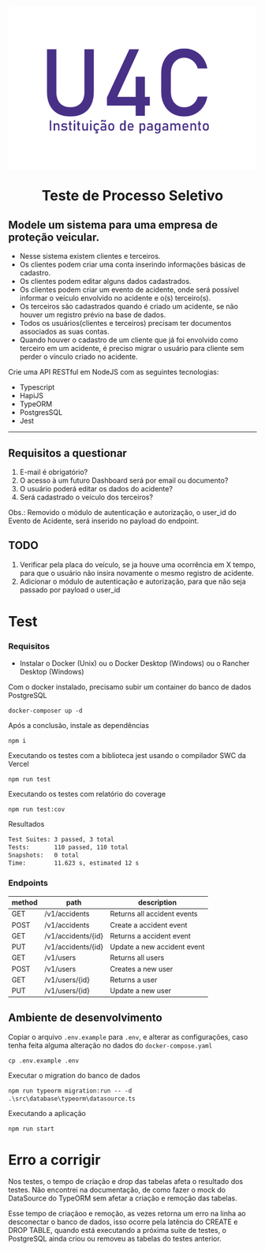 <h1 align="center">

![U4C](https://raw.githubusercontent.com/newerton/u4c-test-vehicle-protection/main/images/logo.png)

  <a>
    Teste de Processo Seletivo
  </a>
</h1>

## Modele um sistema para uma empresa de proteção veicular.

- Nesse sistema existem clientes e terceiros.
- Os clientes podem criar uma conta inserindo informações básicas de cadastro.
- Os clientes podem editar alguns dados cadastrados.
- Os clientes podem criar um evento de acidente, onde será possível informar o veículo envolvido no acidente e o(s) terceiro(s).
- Os terceiros são cadastrados quando é criado um acidente, se não houver um registro prévio na base de dados.
- Todos os usuários(clientes e terceiros) precisam ter documentos associados as suas contas.
- Quando houver o cadastro de um cliente que já foi envolvido como terceiro em um acidente, é preciso migrar o usuário para cliente sem perder o vínculo criado no acidente.

Crie uma API RESTful em NodeJS com as seguintes tecnologias:

- Typescript
- HapiJS
- TypeORM
- PostgresSQL
- Jest

---

## Requisitos a questionar

1. E-mail é obrigatório?
2. O acesso à um futuro Dashboard será por email ou documento?
3. O usuário poderá editar os dados do acidente?
4. Será cadastrado o veículo dos terceiros?

Obs.: Removido o módulo de autenticação e autorização, o user_id do Evento de Acidente, será inserido no payload do endpoint.

## TODO

1. Verificar pela placa do veículo, se ja houve uma ocorrência em X tempo, para que o usuário não insira novamente o mesmo registro de acidente.
2. Adicionar o módulo de autenticação e autorização, para que não seja passado por payload o user_id

# Test

### Requisitos

- Instalar o Docker (Unix) ou o Docker Desktop (Windows) ou o Rancher Desktop (Windows)

Com o docker instalado, precisamo subir um container do banco de dados PostgreSQL

```cli
docker-composer up -d
```

Após a conclusão, instale as dependências
```cli
npm i
```

Executando os testes com a biblioteca jest usando o compilador SWC da Vercel

```cli
npm run test
```

Executando os testes com relatório do coverage

```cli
npm run test:cov
```

Resultados
```
Test Suites: 3 passed, 3 total
Tests:       110 passed, 110 total
Snapshots:   0 total
Time:        11.623 s, estimated 12 s
```

### Endpoints

| method | path               | description                 |
| ------ | ------------------ | --------------------------- |
| GET    | /v1/accidents      | Returns all accident events |
| POST   | /v1/accidents      | Create a accident event     |
| GET    | /v1/accidents/{id} | Returns a accident event    |
| PUT    | /v1/accidents/{id} | Update a new accident event |
| GET    | /v1/users          | Returns all users           |
| POST   | /v1/users          | Creates a new user          |
| GET    | /v1/users/{id}     | Returns a user              |
| PUT    | /v1/users/{id}     | Update a new user           |

## Ambiente de desenvolvimento

Copiar o arquivo `.env.example` para `.env`, e alterar as configurações, caso tenha feita alguma alteração no dados do `docker-compose.yaml`
```cli
cp .env.example .env
```
Executar o migration do banco de dados

```cli
npm run typeorm migration:run -- -d .\src\database\typeorm\datasource.ts
```

Executando a aplicação
```cli
npm run start
```

# Erro a corrigir
Nos testes, o tempo de criação e drop das tabelas afeta o resultado dos testes. Não encontrei na documentação, de como fazer o mock do DataSource do TypeORM sem afetar a criação e remoção das tabelas.

Esse tempo de criaçãoo e remoção, as vezes retorna um erro na linha ao desconectar o banco de dados, isso ocorre pela latência do CREATE e DROP TABLE, quando está executando a próxima suite de testes, o PostgreSQL ainda criou ou removeu as tabelas do testes anterior.

